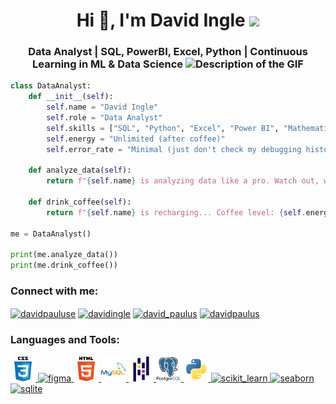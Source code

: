 <h1 align="center">Hi 👋, I'm David Ingle <img src="https://media.giphy.com/media/WUlplcMpOCEmTGBtBW/giphy.gif" width="120"></h1>
<h3 align="center">Data Analyst | SQL, PowerBI, Excel, Python | Continuous Learning in ML & Data Science <img src="https://user-images.githubusercontent.com/74038190/235294015-47144047-25ab-417c-af1b-6746820a20ff.gif" alt="Description of the GIF" width="40">
</h3>


```python
class DataAnalyst:
    def __init__(self):
        self.name = "David Ingle"
        self.role = "Data Analyst"
        self.skills = ["SQL", "Python", "Excel", "Power BI", "Mathematics and Statistics"]
        self.energy = "Unlimited (after coffee)"
        self.error_rate = "Minimal (just don't check my debugging history)"
        
    def analyze_data(self):
        return f"{self.name} is analyzing data like a pro. Watch out, world!"

    def drink_coffee(self):
        return f"{self.name} is recharging... Coffee level: {self.energy}"

me = DataAnalyst()

print(me.analyze_data())
print(me.drink_coffee())
```
<h3 align="left">Connect with me:</h3>
<p align="left">
<a href="https://linkedin.com/in/davidpauluse" target="blank"><img align="center" src="https://raw.githubusercontent.com/rahuldkjain/github-profile-readme-generator/master/src/images/icons/Social/linked-in-alt.svg" alt="davidpauluse" height="30" width="40" /></a>
<a href="https://kaggle.com/davidingle" target="blank"><img align="center" src="https://raw.githubusercontent.com/rahuldkjain/github-profile-readme-generator/master/src/images/icons/Social/kaggle.svg" alt="davidingle" height="30" width="40" /></a>
<a href="https://www.leetcode.com/david_paulus" target="blank"><img align="center" src="https://raw.githubusercontent.com/rahuldkjain/github-profile-readme-generator/master/src/images/icons/Social/leet-code.svg" alt="david_paulus" height="30" width="40" /></a>
<a href="https://discord.gg/davidpaulus" target="blank"><img align="center" src="https://raw.githubusercontent.com/rahuldkjain/github-profile-readme-generator/master/src/images/icons/Social/discord.svg" alt="davidpaulus" height="30" width="40" /></a>
</p>

<h3 align="left">Languages and Tools:</h3>
<p align="left"> <a href="https://www.w3schools.com/css/" target="_blank" rel="noreferrer"> <img src="https://raw.githubusercontent.com/devicons/devicon/master/icons/css3/css3-original-wordmark.svg" alt="css3" width="40" height="40"/> </a> <a href="https://www.figma.com/" target="_blank" rel="noreferrer"> <img src="https://www.vectorlogo.zone/logos/figma/figma-icon.svg" alt="figma" width="40" height="40"/> </a> <a href="https://www.w3.org/html/" target="_blank" rel="noreferrer"> <img src="https://raw.githubusercontent.com/devicons/devicon/master/icons/html5/html5-original-wordmark.svg" alt="html5" width="40" height="40"/> </a> <a href="https://www.mysql.com/" target="_blank" rel="noreferrer"> <img src="https://raw.githubusercontent.com/devicons/devicon/master/icons/mysql/mysql-original-wordmark.svg" alt="mysql" width="40" height="40"/> </a> <a href="https://pandas.pydata.org/" target="_blank" rel="noreferrer"> <img src="https://raw.githubusercontent.com/devicons/devicon/2ae2a900d2f041da66e950e4d48052658d850630/icons/pandas/pandas-original.svg" alt="pandas" width="40" height="40"/> </a> <a href="https://www.postgresql.org" target="_blank" rel="noreferrer"> <img src="https://raw.githubusercontent.com/devicons/devicon/master/icons/postgresql/postgresql-original-wordmark.svg" alt="postgresql" width="40" height="40"/> </a> <a href="https://www.python.org" target="_blank" rel="noreferrer"> <img src="https://raw.githubusercontent.com/devicons/devicon/master/icons/python/python-original.svg" alt="python" width="40" height="40"/> </a> <a href="https://scikit-learn.org/" target="_blank" rel="noreferrer"> <img src="https://upload.wikimedia.org/wikipedia/commons/0/05/Scikit_learn_logo_small.svg" alt="scikit_learn" width="40" height="40"/> </a> <a href="https://seaborn.pydata.org/" target="_blank" rel="noreferrer"> <img src="https://seaborn.pydata.org/_images/logo-mark-lightbg.svg" alt="seaborn" width="40" height="40"/> </a> <a href="https://www.sqlite.org/" target="_blank" rel="noreferrer"> <img src="https://www.vectorlogo.zone/logos/sqlite/sqlite-icon.svg" alt="sqlite" width="40" height="40"/> </a> </p>
